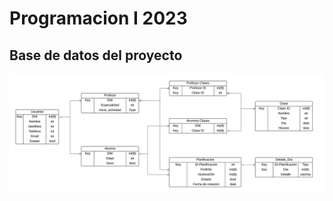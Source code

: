 # Programacion I 2023
## Base de datos del proyecto
![imagen_bd](https://github.com/Ignacio687/Programacion_I_2023/blob/main/backend/Grupo_A_ModeloDB.png?raw=true)
